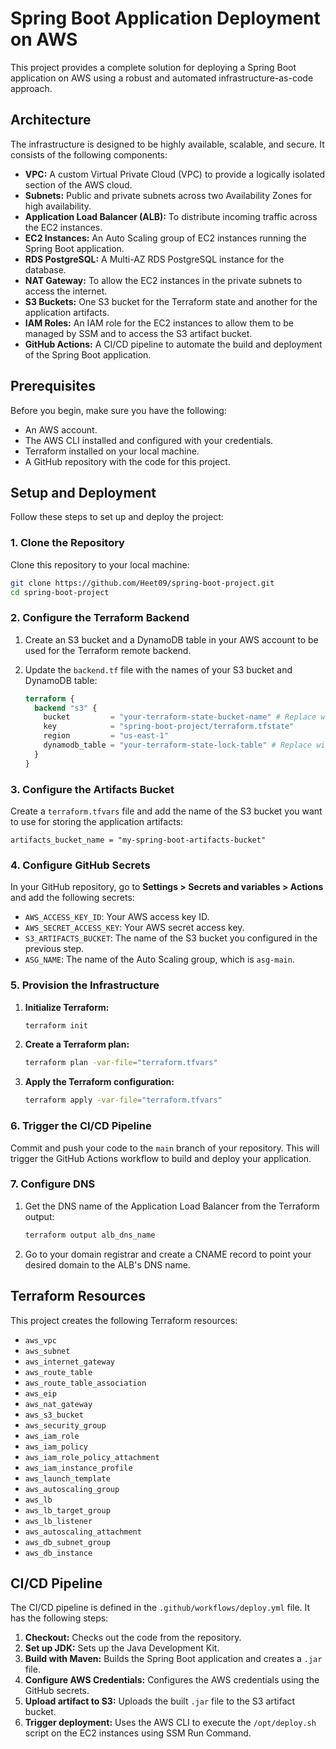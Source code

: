 # Spring Boot Application Deployment on AWS

This project provides a complete solution for deploying a Spring Boot application on AWS using a robust and automated infrastructure-as-code approach.

## Architecture

The infrastructure is designed to be highly available, scalable, and secure. It consists of the following components:

*   **VPC:** A custom Virtual Private Cloud (VPC) to provide a logically isolated section of the AWS cloud.
*   **Subnets:** Public and private subnets across two Availability Zones for high availability.
*   **Application Load Balancer (ALB):** To distribute incoming traffic across the EC2 instances.
*   **EC2 Instances:** An Auto Scaling group of EC2 instances running the Spring Boot application.
*   **RDS PostgreSQL:** A Multi-AZ RDS PostgreSQL instance for the database.
*   **NAT Gateway:** To allow the EC2 instances in the private subnets to access the internet.
*   **S3 Buckets:** One S3 bucket for the Terraform state and another for the application artifacts.
*   **IAM Roles:** An IAM role for the EC2 instances to allow them to be managed by SSM and to access the S3 artifact bucket.
*   **GitHub Actions:** A CI/CD pipeline to automate the build and deployment of the Spring Boot application.

## Prerequisites

Before you begin, make sure you have the following:

*   An AWS account.
*   The AWS CLI installed and configured with your credentials.
*   Terraform installed on your local machine.
*   A GitHub repository with the code for this project.

## Setup and Deployment

Follow these steps to set up and deploy the project:

### 1. Clone the Repository

Clone this repository to your local machine:

```bash
git clone https://github.com/Heet09/spring-boot-project.git
cd spring-boot-project
```

### 2. Configure the Terraform Backend

1.  Create an S3 bucket and a DynamoDB table in your AWS account to be used for the Terraform remote backend.
2.  Update the `backend.tf` file with the names of your S3 bucket and DynamoDB table:

    ```terraform
    terraform {
      backend "s3" {
        bucket         = "your-terraform-state-bucket-name" # Replace with your S3 bucket name
        key            = "spring-boot-project/terraform.tfstate"
        region         = "us-east-1"
        dynamodb_table = "your-terraform-state-lock-table" # Replace with your DynamoDB table name
      }
    }
    ```

### 3. Configure the Artifacts Bucket

Create a `terraform.tfvars` file and add the name of the S3 bucket you want to use for storing the application artifacts:

```
artifacts_bucket_name = "my-spring-boot-artifacts-bucket"
```

### 4. Configure GitHub Secrets

In your GitHub repository, go to **Settings > Secrets and variables > Actions** and add the following secrets:

*   `AWS_ACCESS_KEY_ID`: Your AWS access key ID.
*   `AWS_SECRET_ACCESS_KEY`: Your AWS secret access key.
*   `S3_ARTIFACTS_BUCKET`: The name of the S3 bucket you configured in the previous step.
*   `ASG_NAME`: The name of the Auto Scaling group, which is `asg-main`.

### 5. Provision the Infrastructure

1.  **Initialize Terraform:**

    ```bash
    terraform init
    ```

2.  **Create a Terraform plan:**

    ```bash
    terraform plan -var-file="terraform.tfvars"
    ```

3.  **Apply the Terraform configuration:**

    ```bash
    terraform apply -var-file="terraform.tfvars"
    ```

### 6. Trigger the CI/CD Pipeline

Commit and push your code to the `main` branch of your repository. This will trigger the GitHub Actions workflow to build and deploy your application.

### 7. Configure DNS

1.  Get the DNS name of the Application Load Balancer from the Terraform output:

    ```bash
    terraform output alb_dns_name
    ```

2.  Go to your domain registrar and create a CNAME record to point your desired domain to the ALB's DNS name.

## Terraform Resources

This project creates the following Terraform resources:

*   `aws_vpc`
*   `aws_subnet`
*   `aws_internet_gateway`
*   `aws_route_table`
*   `aws_route_table_association`
*   `aws_eip`
*   `aws_nat_gateway`
*   `aws_s3_bucket`
*   `aws_security_group`
*   `aws_iam_role`
*   `aws_iam_policy`
*   `aws_iam_role_policy_attachment`
*   `aws_iam_instance_profile`
*   `aws_launch_template`
*   `aws_autoscaling_group`
*   `aws_lb`
*   `aws_lb_target_group`
*   `aws_lb_listener`
*   `aws_autoscaling_attachment`
*   `aws_db_subnet_group`
*   `aws_db_instance`

## CI/CD Pipeline

The CI/CD pipeline is defined in the `.github/workflows/deploy.yml` file. It has the following steps:

1.  **Checkout:** Checks out the code from the repository.
2.  **Set up JDK:** Sets up the Java Development Kit.
3.  **Build with Maven:** Builds the Spring Boot application and creates a `.jar` file.
4.  **Configure AWS Credentials:** Configures the AWS credentials using the GitHub secrets.
5.  **Upload artifact to S3:** Uploads the built `.jar` file to the S3 artifact bucket.
6.  **Trigger deployment:** Uses the AWS CLI to execute the `/opt/deploy.sh` script on the EC2 instances using SSM Run Command.
